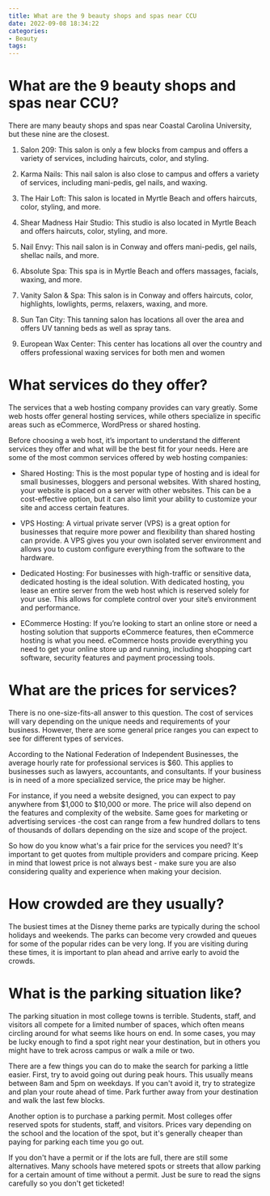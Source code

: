 ```yaml
---
title: What are the 9 beauty shops and spas near CCU
date: 2022-09-08 18:34:22
categories:
- Beauty
tags:
---
```



#  What are the 9 beauty shops and spas near CCU?

There are many beauty shops and spas near Coastal Carolina University, but these nine are the closest.

1. Salon 209: This salon is only a few blocks from campus and offers a variety of services, including haircuts, color, and styling.

2. Karma Nails: This nail salon is also close to campus and offers a variety of services, including mani-pedis, gel nails, and waxing.

3. The Hair Loft: This salon is located in Myrtle Beach and offers haircuts, color, styling, and more.

4. Shear Madness Hair Studio: This studio is also located in Myrtle Beach and offers haircuts, color, styling, and more.

5. Nail Envy: This nail salon is in Conway and offers mani-pedis, gel nails, shellac nails, and more.

6. Absolute Spa: This spa is in Myrtle Beach and offers massages, facials, waxing, and more.

7. Vanity Salon & Spa: This salon is in Conway and offers haircuts, color, highlights, lowlights, perms, relaxers, waxing, and more.

8. Sun Tan City: This tanning salon has locations all over the area and offers UV tanning beds as well as spray tans.

9. European Wax Center: This center has locations all over the country and offers professional waxing services for both men and women

#  What services do they offer?

The services that a web hosting company provides can vary greatly. Some web hosts offer general hosting services, while others specialize in specific areas such as eCommerce, WordPress or shared hosting.

Before choosing a web host, it’s important to understand the different services they offer and what will be the best fit for your needs. Here are some of the most common services offered by web hosting companies:

* Shared Hosting: This is the most popular type of hosting and is ideal for small businesses, bloggers and personal websites. With shared hosting, your website is placed on a server with other websites. This can be a cost-effective option, but it can also limit your ability to customize your site and access certain features.

* VPS Hosting: A virtual private server (VPS) is a great option for businesses that require more power and flexibility than shared hosting can provide. A VPS gives you your own isolated server environment and allows you to custom configure everything from the software to the hardware.

* Dedicated Hosting: For businesses with high-traffic or sensitive data, dedicated hosting is the ideal solution. With dedicated hosting, you lease an entire server from the web host which is reserved solely for your use. This allows for complete control over your site’s environment and performance.

* ECommerce Hosting: If you’re looking to start an online store or need a hosting solution that supports eCommerce features, then eCommerce hosting is what you need. eCommerce hosts provide everything you need to get your online store up and running, including shopping cart software, security features and payment processing tools.

#  What are the prices for services?

There is no one-size-fits-all answer to this question. The cost of services will vary depending on the unique needs and requirements of your business. However, there are some general price ranges you can expect to see for different types of services.

According to the National Federation of Independent Businesses, the average hourly rate for professional services is $60. This applies to businesses such as lawyers, accountants, and consultants. If your business is in need of a more specialized service, the price may be higher.

For instance, if you need a website designed, you can expect to pay anywhere from $1,000 to $10,000 or more. The price will also depend on the features and complexity of the website. Same goes for marketing or advertising services -the cost can range from a few hundred dollars to tens of thousands of dollars depending on the size and scope of the project.

So how do you know what's a fair price for the services you need? It's important to get quotes from multiple providers and compare pricing. Keep in mind that lowest price is not always best - make sure you are also considering quality and experience when making your decision.

#  How crowded are they usually?

The busiest times at the Disney theme parks are typically during the school holidays and weekends. The parks can become very crowded and queues for some of the popular rides can be very long. If you are visiting during these times, it is important to plan ahead and arrive early to avoid the crowds.

#  What is the parking situation like?

The parking situation in most college towns is terrible. Students, staff, and visitors all compete for a limited number of spaces, which often means circling around for what seems like hours on end. In some cases, you may be lucky enough to find a spot right near your destination, but in others you might have to trek across campus or walk a mile or two.

There are a few things you can do to make the search for parking a little easier. First, try to avoid going out during peak hours. This usually means between 8am and 5pm on weekdays. If you can't avoid it, try to strategize and plan your route ahead of time. Park further away from your destination and walk the last few blocks.

Another option is to purchase a parking permit. Most colleges offer reserved spots for students, staff, and visitors. Prices vary depending on the school and the location of the spot, but it's generally cheaper than paying for parking each time you go out.

If you don't have a permit or if the lots are full, there are still some alternatives. Many schools have metered spots or streets that allow parking for a certain amount of time without a permit. Just be sure to read the signs carefully so you don't get ticketed!